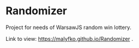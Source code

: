 # Randomizer

Project for needs of WarsawJS random win lottery.

Link to view: https://malyfko.github.io/Randomizer .
